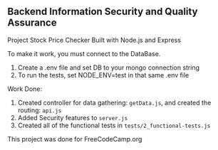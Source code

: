 Backend Information Security and Quality Assurance
------

Project Stock Price Checker
Built with Node.js and Express

To make it work, you must connect to the DataBase.
1) Create a .env file and set DB to your mongo connection string
2) To run the tests, set NODE_ENV=test in that same .env file

Work Done:
1) Created controller for data gathering: `getData.js`, and created the routing: `api.js`
2) Added Security features to `server.js`
3) Created all of the functional tests in `tests/2_functional-tests.js`

This project was done for FreeCodeCamp.org

